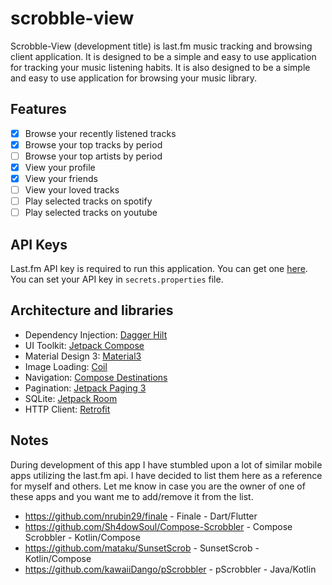 # scrobble-view

Scrobble-View (development title) is last.fm music tracking and browsing client application. 
It is designed to be a simple and easy to use application for tracking your music listening habits.
It is also designed to be a simple and easy to use application for browsing your music library.


## Features

- [x] Browse your recently listened tracks
- [x] Browse your top tracks by period
- [ ] Browse your top artists by period
- [x] View your profile
- [x] View your friends
- [ ] View your loved tracks
- [ ] Play selected tracks on spotify
- [ ] Play selected tracks on youtube

## API Keys
Last.fm API key is required to run this application. You can get one [here](https://www.last.fm/api/account/create).
You can set your API key in `secrets.properties` file.

## Architecture and libraries
- Dependency Injection: [Dagger Hilt](https://dagger.dev/hilt/)
- UI Toolkit: [Jetpack Compose](https://developer.android.com/jetpack/compose)
- Material Design 3: [Material3](https://developer.android.com/jetpack/compose/material)
- Image Loading: [Coil](https://github.com/coil-kt/coil)
- Navigation: [Compose Destinations](https://github.com/raamcosta/compose-destinations)
- Pagination: [Jetpack Paging 3](https://developer.android.com/topic/libraries/architecture/paging/v3-overview)
- SQLite: [Jetpack Room](https://developer.android.com/topic/libraries/architecture/room)
- HTTP Client: [Retrofit](https://square.github.io/retrofit/)


## Notes

During development of this app I have stumbled upon a lot of similar mobile apps utilizing the last.fm api. 
I have decided to list them here as a reference for myself and others. 
Let me know in case you are the owner of one of these apps and you want me to add/remove it from the list.

- https://github.com/nrubin29/finale - Finale - Dart/Flutter
- https://github.com/Sh4dowSoul/Compose-Scrobbler - Compose Scrobbler - Kotlin/Compose
- https://github.com/mataku/SunsetScrob - SunsetScrob - Kotlin/Compose
- https://github.com/kawaiiDango/pScrobbler - pScrobbler - Java/Kotlin 

